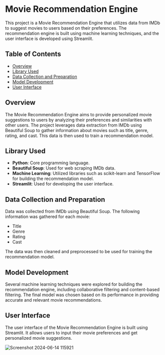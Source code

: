 
# Movie Recommendation Engine

This project is a Movie Recommendation Engine that utilizes data from IMDb to suggest movies to users based on their preferences. The recommendation engine is built using machine learning techniques, and the user interface is developed using Streamlit.

## Table of Contents

- [Overview](#overview)
- [Library Used](#library-used)
- [Data Collection and Preparation](#data-collection-and-preparation)
- [Model Development](#model-development)
- [User Interface](#user-interface)

## Overview

The Movie Recommendation Engine aims to provide personalized movie suggestions to users by analyzing their preferences and similarities with other users. The project leverages data extraction from IMDb using Beautiful Soup to gather information about movies such as title, genre, rating, and cast. This data is then used to train a recommendation model.

## Library Used

- **Python**: Core programming language.
- **Beautiful Soup**: Used for web scraping IMDb data.
- **Machine Learning**: Utilized libraries such as scikit-learn and TensorFlow for building the recommendation model.
- **Streamlit**: Used for developing the user interface.

## Data Collection and Preparation

Data was collected from IMDb using Beautiful Soup. The following information was gathered for each movie:
- Title
- Genre
- Rating
- Cast

The data was then cleaned and preprocessed to be used for training the recommendation model.

## Model Development

Several machine learning techniques were explored for building the recommendation engine, including collaborative filtering and content-based filtering. The final model was chosen based on its performance in providing accurate and relevant movie recommendations.

## User Interface

The user interface of the Movie Recommendation Engine is built using Streamlit. It allows users to input their movie preferences and get personalized movie suggestions.


![Screenshot 2024-06-14 115921](https://github.com/Yogesh-ProITBridge/ML-Project/assets/151123394/181e5e56-1e6e-486d-8aef-16ae746902fe)
